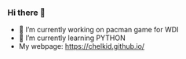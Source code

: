 ### Hi there 👋

- 🔭 I’m currently working on pacman game for WDI
- 🌱 I’m currently learning PYTHON
- My webpage: https://chelkid.github.io/
